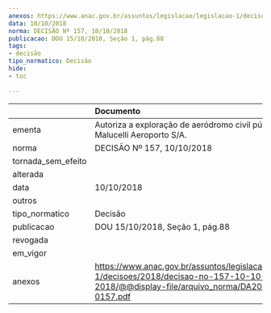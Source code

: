 ```yaml
---
anexos: https://www.anac.gov.br/assuntos/legislacao/legislacao-1/decisoes/2018/decisao-no-157-10-10-2018/@@display-file/arquivo_norma/DA2018-0157.pdf
data: 10/10/2018
norma: DECISÃO Nº 157, 10/10/2018
publicacao: DOU 15/10/2018, Seção 1, pág.88
tags:
- decisão
tipo_normatico: Decisão
hide: 
- toc 
 
---
```


|                    | Documento                                                                                                                                     |
|:-------------------|:----------------------------------------------------------------------------------------------------------------------------------------------|
| ementa             | Autoriza a exploração de aeródromo civil público - J. Malucelli Aeroporto S/A.                                                                |
| norma              | DECISÃO Nº 157, 10/10/2018                                                                                                                    |
| tornada_sem_efeito |                                                                                                                                               |
| alterada           |                                                                                                                                               |
| data               | 10/10/2018                                                                                                                                    |
| outros             |                                                                                                                                               |
| tipo_normatico     | Decisão                                                                                                                                       |
| publicacao         | DOU 15/10/2018, Seção 1, pág.88                                                                                                               |
| revogada           |                                                                                                                                               |
| em_vigor           |                                                                                                                                               |
| anexos             | https://www.anac.gov.br/assuntos/legislacao/legislacao-1/decisoes/2018/decisao-no-157-10-10-2018/@@display-file/arquivo_norma/DA2018-0157.pdf |
